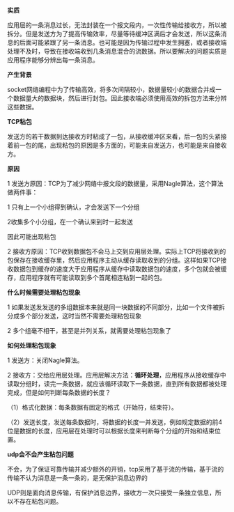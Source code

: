 **实质**

应用层的一条消息过长，无法封装在一个报文段内，一次性传输给接收方，所以被拆分。但是发送方为了提高传输效率，尽量等待缓冲区满后才会发送，所以这条消息的后面可能紧跟了另一条消息。也可能是因为传输过程中发生拥塞，或者接收端处理不及时，导致在接收端收到几条消息混合的流数据。所以要解决的问题实质是应用程序能够分辨出每一条消息。

**产生背景**

socket网络编程中为了传输高效，将多次间隔较小，数据量较小的数据合并成一个数据量大的数据块，然后进行封包。因此接收端必须使用高效的拆包方法来分辨这些数据。

**TCP粘包**

发送方的若干数据到达接收方时粘成了一包，从接收缓冲区来看，后一包的头紧接着前一包的尾，出现粘包的原因是多方面的，可能来自发送方，也可能是来自接收方。

**原因**

1 发送方原因：TCP为了减少网络中报文段的数据量，采用Nagle算法，这个算法做两件事：

1 只有上一个小组得到确认，才会发送下一个分组

2收集多个小分组，在一个确认来到时一起发送

因此可能出现粘包

2 接收方原因：TCP收到数据包不会马上交到应用层处理。实际上TCP将接收到的包保存在接收缓存里，然后应用程序主动从缓存读取收到的分组。这样如果TCP接收数据包到缓存的速度大于应用程序从缓存中读取数据包的速度，多个包就会被缓存，应用程序就有可能读取到多个首尾相连粘到一起的包。

**什么时候需要处理粘包现象**

1 如果发送发发送的多组数据本来就是同一块数据的不同部分，比如一个文件被拆分成多个部分发送，这时当然不需要处理粘包现象

2 多个组毫不相干，甚至是并列关系，就需要处理粘包现象了

**如何处理粘包现象**

1 发送方：关闭Nagle算法。

2 接收方：交给应用层处理。应用层解决方法：**循环处理**，应用程序从接收缓存中读取分组时，读完一条数据，就应该循环读取下一条数据，直到所有数据都被处理完成，但是如何判断每条数据的长度？

（1）格式化数据：每条数据有固定的格式（开始符，结束符）。

（2）发送长度，发送每条数据时，将数据的长度一并发送，例如规定数据的前4位是数据的长度，应用层在处理时可以根据长度来判断每个分组的开始和结束位置。

**udp会不会产生粘包问题**

不会，为了保证可靠传输并减少额外的开销，tcp采用了基于流的传输，基于流的传输不认为消息是一条一条的，是无保护消息边界的

UDP则是面向消息传输，有保护消息边界，接收方一次只接受一条独立信息，所以不存在粘包问题。